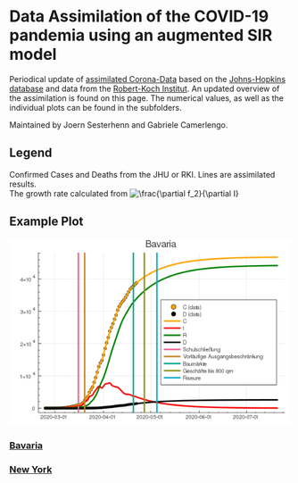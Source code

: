 # Data Assimilation of the COVID-19 pandemia using an augmented SIR model

Periodical update of [assimilated
Corona-Data](https://www.zenodo.org/record/3738945) based on the
[Johns-Hopkins
database](https://github.com/CSSEGISandData/COVID-19.git) and data
from the [Robert-Koch
Institut](https://www.rki.de/DE/Content/InfAZ/N/Neuartiges_Coronavirus/Fallzahlen.html).
An updated overview of the assimilation is found on this page. The numerical
values, as well as the individual plots can be found in the
subfolders.

Maintained by Joern Sesterhenn and Gabriele Camerlengo.

## Legend
Confirmed Cases and Deaths from the JHU or RKI. Lines are assimilated results.  
The growth rate calculated from 
![\frac{\partial f_2}{\partial I}](https://render.githubusercontent.com/render/math?math=%5Cfrac%7B%5Cpartial%20f_2%7D%7B%5Cpartial%20I%7D)

## Example Plot
![Linear Representation of the data](figs/Germany-Bayern/da.png)


### [Bavaria](reports/Bavaria.md)
### [New York](reports/New_York.md)





